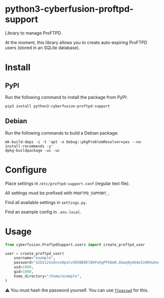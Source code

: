 # python3-cyberfusion-proftpd-support

Library to manage ProFTPD.

At the moment, this library allows you to create auto-expiring ProFTPD users (stored in an SQLite database).

# Install

## PyPI

Run the following command to install the package from PyPI:

    pip3 install python3-cyberfusion-proftpd-support

## Debian

Run the following commands to build a Debian package:

    mk-build-deps -i -t 'apt -o Debug::pkgProblemResolver=yes --no-install-recommends -y'
    dpkg-buildpackage -us -uc

# Configure

Place settings in `/etc/proftpd-support.conf` (regular text file).

All settings must be prefixed with `PROFTPD_SUPPORT_`.

Find all available settings in `settings.py`.

Find an example config in `.env.local`.

# Usage

```python
from cyberfusion.ProftpdSupport.users import create_proftpd_user

user = create_proftpd_user(
    username="example",
    password="$2b$12$sDnzo8pxCvX05NEBhlBXPuhgPFb6mO.AGwq9yU64eZxOKHuhe4OqC",
    uid=1000,
    gid=1000,
    home_directory="/home/example",
)
```

⚠️ You must hash the password yourself. You can use [`ftpasswd`](http://www.proftpd.org/docs/contrib/ftpasswd.html) for this.

